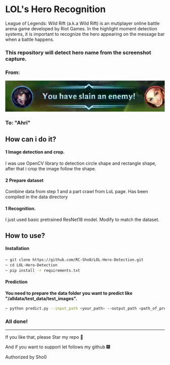 # LOL's Hero Recognition

League of Legends: Wild Rift (a.k.a Wild Rift) is an mutiplayer online battle arena game developed by Riot Games. In the highlight moment detection systems, it is important to recognize the hero appearing on the message bar when a battle happens.

### This repository will detect hero name from the screenshot capture.

### From:
<img width="525" alt="interface" src="alldata/test_data/test_images/Ahri_278220660753197_round6_Ahri_06-02-2021.mp4_10_2.jpg">

### To: "Ahri"

## How can i do it?

#### 1 Image detection and crop.
I was use OpenCV library to detection circle shape and rectangle shape, after that i crop the image follow the shape.
#### 2 Prepare dataset
Combine data from step 1 and a part crawl from LoL page. Has been compiled in the data directory
#### 1 Recognition.
I just used basic pretrained ResNet18 model. Modify to match the dataset.

## How to use?
#### Installation
```bash
~ git clone https://github.com/RC-Sho0/LOL-Hero-Detection.git
~ cd LOL-Hero-Detection
~ pip install -r requirements.txt
```

#### Prediction
**You need to prepare the data folder you want to predict like "/alldata/test_data/test_images".**

```bash
~ python predict.py --input_path <your_path> --output_path <path_of_predict>
```


### All done!

----------
If you like that, please Star my repo 🌟

And if you want to support let follows my github 🎆

Authorized by Sho0

